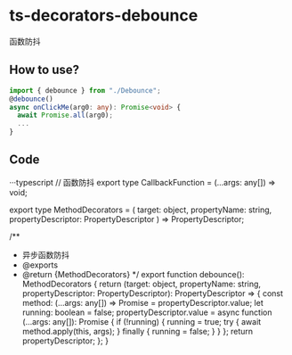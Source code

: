 # ts-decorators-debounce
函数防抖
## How to use?
```typescript
import { debounce } from "./Debounce";
@debounce()
async onClickMe(arg0: any): Promise<void> {
  await Promise.all(arg0);
  ...
}
```
## Code
···typescript
// 函数防抖
export type CallbackFunction = (...args: any[]) => void;

export type MethodDecorators = (
  target: object,
  propertyName: string,
  propertyDescriptor: PropertyDescriptor
) => PropertyDescriptor;

/**
 * 异步函数防抖
 * @exports
 * @return {MethodDecorators}
 */
export function debounce(): MethodDecorators {
  return (target: object, propertyName: string, propertyDescriptor: PropertyDescriptor): PropertyDescriptor => {
    const method: (...args: any[]) => Promise<any> = propertyDescriptor.value;
    let running: boolean = false;
    propertyDescriptor.value = async function (...args: any[]): Promise<any> {
      if (!running) {
        running = true;
        try {
          await method.apply(this, args);
        } finally {
          running = false;
        }
      }
    };
    return propertyDescriptor;
  };
}
```
